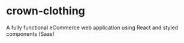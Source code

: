 # crown-clothing
A fully functional eCommerce web application using React and styled components (Saas)
